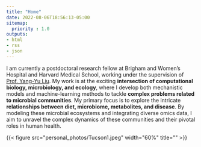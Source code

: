 ```yaml
---
title: "Home"
date: 2022-08-06T18:56:13-05:00
sitemap:
  priority : 1.0
outputs:
- html
- rss
- json
---
```

I am currently a postdoctoral research fellow at Brigham and Women’s Hospital and Harvard Medical School, working under the supervision of [Prof. Yang-Yu Liu](https://yangyuliu.bwh.harvard.edu/). My work is at the exciting **intersection of computational biology, microbiology, and ecology**, where I develop both mechanistic models and machine-learning methods to tackle **complex problems related to microbial communities**. My primary focus is to explore the intricate **relationships between diet, microbiome, metabolites, and disease**. By modeling these microbial ecosystems and integrating diverse omics data, I aim to unravel the complex dynamics of these communities and their pivotal roles in human health.

{{< figure src="personal_photos/Tucson1.jpeg" width="60%" title="" >}}

<!--I am a physicist by training and received my Ph.D. in Physics from the University of Illinois Urbana-Champaign in 2021, with my thesis focusing on modeling microbial communities with cross-feeding and predator-prey interactions. The primary goal of my current research is to combine ecological models and omics data to reveal the assembly rules of microbial communities, especially the human gut microbiomes. Besides the mathematical modeling, I am intensively working on computational projects related to precision nutrition such as predicting metabolomic profiles based on microbial compositions and dietary information using ecology-based models and machine learning models. More information about me can be found in my [CV](/files/TongWang_CV.pdf).-->
